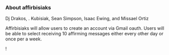 ### About affirbisiaks

Dj Drakos, . Kubisiak, Sean Simpson, Isaac Ewing, and Missael Ortiz

Affirbisiaks will allow users to create an account via Gmail oauth. Users will be able to select receiving 10 affirming messages either every other day or once per a week.

!
